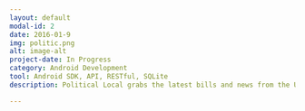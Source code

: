 ```yaml
---
layout: default
modal-id: 2
date: 2016-01-9
img: politic.png
alt: image-alt
project-date: In Progress
category: Android Development
tool: Android SDK, API, RESTful, SQLite
description: Political Local grabs the latest bills and news from the U.S. congress. It gives users a list of their political representatives and their contact information based on user's location. Users can then use the app to reach their representatives via email, phone, and social media. Contact data for representatives is also stored locally. <a href="https://github.com/joelimyx/Political-Local"><img src="https://s-media-cache-ak0.pinimg.com/736x/2c/b6/70/2cb670b6ddd8922a1c1b2fee4f6f758c.jpg" height=100px/></a>

---
```

